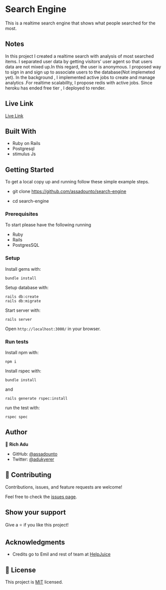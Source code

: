 # Search Engine
This is a realtime search engine that shows what people searched for the most.

## Notes
  In this project I created a realtime search with analysis of most searched items. I separated user data by getting visitors' user agent so that users data are not mixed up.In this regard, the user is anonymous. I proposed way to sign in and sign up to associate users to the database(Not implemeted yet). In the background , I implemented  active jobs to create and manage analytics .For realtime scalabillty, I propose redis with active jobs. Since heroku has ended free tier , I deployed to render.

## Live Link
[Live Link](https://search-engine-b8l7.onrender.com)

## Built With

- Ruby on Rails
- Postgresql
- stimulus Js


## Getting Started

To get a local copy up and running follow these simple example steps.

- git clone https://github.com/assadounto/search-engine

- cd search-engine


### Prerequisites
To start please have the following running
- Ruby
- Rails
- PostgresSQL


### Setup

Install gems with:

```
bundle install
```

Setup database with:

```
rails db:create
rails db:migrate
```

Start server with:

```
rails server
```

Open ```http://localhost:3000/``` in your browser.


### Run tests

Install npm with:

```
npm i
```

Install rspec with:

```
bundle install
```

and

```
rails generate rspec:install
```

run the test with:

```
rspec spec
```



## Author

👤 **Rich Adu**

- GitHub: [@assadounto](https://github.com/assadounto)
- Twitter: [@adukyerer](https://twitter.com/adukyerer)



## 🤝 Contributing

Contributions, issues, and feature requests are welcome!

Feel free to check the [issues page](https://github.com/assadounto/budget-app/search-engine).


## Show your support

Give a ⭐️ if you like this project!


## Acknowledgments

- Credits go to Emil and rest of team at [HelpJuice](https://www.Helpjuice.com)


## 📝 License

This project is [MIT](./LICENCE) licensed.